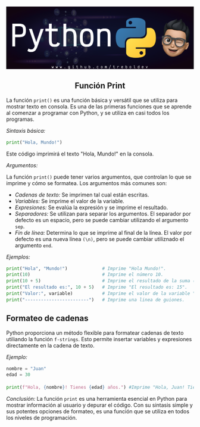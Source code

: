 ![Banner](/Python/Python_Github_Banner.png)


<div align="center"><h2>Función Print</h2></div>

La función `print()` es una función básica y versátil que se utiliza para mostrar texto en consola. Es una de las primeras funciones que se aprende al comenzar a programar con Python, y se utiliza en casi todos los programas. 

*Sintaxis básica:*

```py 
print("Hola, Mundo!")
```
Este código imprimirá el texto "Hola, Mundo!" en la consola.

*Argumentos:*

La función `print()` puede tener varios argumentos, que controlan lo que se imprime y cómo se formatea. Los argumentos más comunes son:

-   *Cadenas de texto:* Se imprimen tal cual están escritas.
-   *Variables:* Se imprime el valor de la variable.
-   *Expresiones:* Se evalúa la expresión y se imprime el resultado.
-   *Separadores:* Se utilizan para separar los argumentos. El separador por defecto es un espacio, pero se puede cambiar utilizando el argumento `sep`.
-   *Fin de línea:* Determina lo que se imprime al final de la línea. El valor por defecto es una nueva línea `(\n)`, pero se puede cambiar utiliznado el argumento `end`.

*Ejemplos:*

```py
print("Hola", "Mundo!")             # Imprime "Hola Mundo!".
print(10)                           # Imprime el número 10.
print(10 + 5)                       # Imprime el resultado de la suma (15).
print("El resultado es:", 10 + 5)   # Imprime "El resultado es: 15".
print("Valor:", variable)           # Imprime el valor de la variable "variable".
print("------------------------")   # Imprime una linea de guiones.
```

## Formateo de cadenas

Python proporciona un método flexible para formatear cadenas de texto utiliando la función `f-strings`. Esto permite insertar variables y expresiones directamente en la cadena de texto.

*Ejemplo:*

```py
nombre = "Juan"
edad = 30

print(f"Hola, {nombre}! Tienes {edad} años.") #Imprime "Hola, Juan! Tienes 30 años."
```

*Conclusión:*
La función `print` es una herramienta esencial en Python para mostrar información al usuario y depurar el código. Con su sintasis simple y sus potentes opciones de formateo, es una función que se utiliza en todos los niveles de programación.
